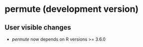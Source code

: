# permute (development version)

## User visible changes

* *permute* now depends on R versions >= 3.6.0